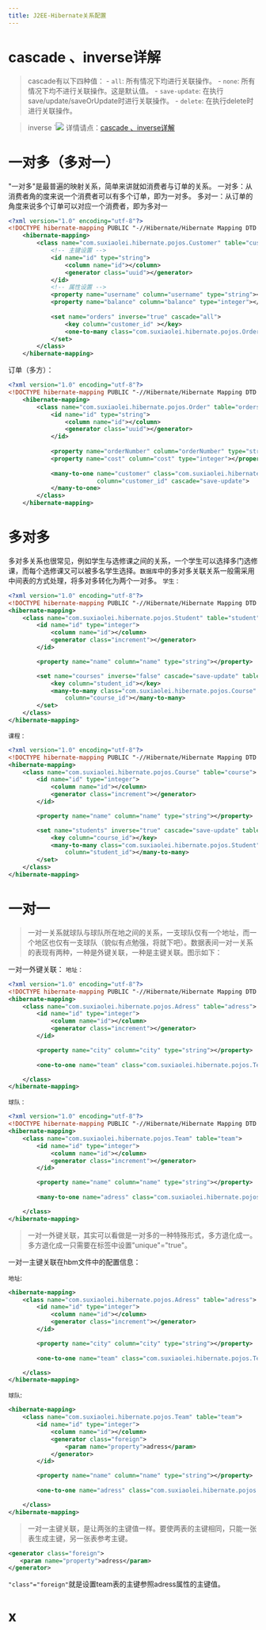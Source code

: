 ```yaml
---
title: J2EE-Hibernate关系配置
---
```

# cascade 、inverse详解
> cascade有以下四种值：
    - `all`: 所有情况下均进行关联操作。
    - `none`: 所有情况下均不进行关联操作。这是默认值。
    - `save-update`: 在执行save/update/saveOrUpdate时进行关联操作。
    - `delete`: 在执行delete时进行关联操作。

> inverse
    `![](J2EE-Hibernate关系配置/inverse.png)
> 详情请点：[cascade 、inverse详解 ](http://blog.sina.com.cn/s/blog_7ffb8dd50101450c.html)


# 一对多（多对一）
"一对多"是最普遍的映射关系，简单来讲就如消费者与订单的关系。
一对多：从消费者角的度来说一个消费者可以有多个订单，即为一对多。
多对一：从订单的角度来说多个订单可以对应一个消费者，即为多对一
``` xml
<?xml version="1.0" encoding="utf-8"?>
<!DOCTYPE hibernate-mapping PUBLIC "-//Hibernate/Hibernate Mapping DTD 3.0//EN" "http://hibernate.sourceforge.net/hibernate-mapping-3.0.dtd">
    <hibernate-mapping>
        <class name="com.suxiaolei.hibernate.pojos.Customer" table="customer">
            <!-- 主键设置 -->
            <id name="id" type="string">
                <column name="id"></column>
                <generator class="uuid"></generator>
            </id>
            <!-- 属性设置 -->
            <property name="username" column="username" type="string"></property>
            <property name="balance" column="balance" type="integer"></property>
            
            <set name="orders" inverse="true" cascade="all">
                <key column="customer_id" ></key>
                <one-to-many class="com.suxiaolei.hibernate.pojos.Order"/>
            </set>
        </class>
    </hibernate-mapping>
```
订单（多方）：
``` xml
<?xml version="1.0" encoding="utf-8"?>
<!DOCTYPE hibernate-mapping PUBLIC "-//Hibernate/Hibernate Mapping DTD 3.0//EN" "http://hibernate.sourceforge.net/hibernate-mapping-3.0.dtd">
    <hibernate-mapping>
        <class name="com.suxiaolei.hibernate.pojos.Order" table="orders">
            <id name="id" type="string">
                <column name="id"></column>
                <generator class="uuid"></generator>
            </id>
            
            <property name="orderNumber" column="orderNumber" type="string"></property>
            <property name="cost" column="cost" type="integer"></property>
            
            <many-to-one name="customer" class="com.suxiaolei.hibernate.pojos.Customer" 
                         column="customer_id" cascade="save-update">
            </many-to-one>        
        </class>
    </hibernate-mapping>
```
# 多对多
多对多关系也很常见，例如学生与选修课之间的关系，一个学生可以选择多门选修课，而每个选修课又可以被多名学生选择。`数据库`中的多对多关联关系一般需采用中间表的方式处理，将多对多转化为两个一对多。
`学生：`
``` xml
<?xml version="1.0" encoding="utf-8"?>
<!DOCTYPE hibernate-mapping PUBLIC "-//Hibernate/Hibernate Mapping DTD 3.0//EN" "http://hibernate.sourceforge.net/hibernate-mapping-3.0.dtd">
<hibernate-mapping>
    <class name="com.suxiaolei.hibernate.pojos.Student" table="student">
        <id name="id" type="integer">
            <column name="id"></column>
            <generator class="increment"></generator>
        </id>

        <property name="name" column="name" type="string"></property>

        <set name="courses" inverse="false" cascade="save-update" table="student_course">
            <key column="student_id"></key>
            <many-to-many class="com.suxiaolei.hibernate.pojos.Course"
                column="course_id"></many-to-many>
        </set>
    </class>
</hibernate-mapping>
```
`课程：`
``` xml
<?xml version="1.0" encoding="utf-8"?>
<!DOCTYPE hibernate-mapping PUBLIC "-//Hibernate/Hibernate Mapping DTD 3.0//EN" "http://hibernate.sourceforge.net/hibernate-mapping-3.0.dtd">
<hibernate-mapping>
    <class name="com.suxiaolei.hibernate.pojos.Course" table="course">
        <id name="id" type="integer">
            <column name="id"></column>
            <generator class="increment"></generator>
        </id>

        <property name="name" column="name" type="string"></property>

        <set name="students" inverse="true" cascade="save-update" table="student_course">
            <key column="course_id"></key>
            <many-to-many class="com.suxiaolei.hibernate.pojos.Student"
                column="student_id"></many-to-many>
        </set>
    </class>
</hibernate-mapping>
```
# 一对一
> 一对一关系就球队与球队所在地之间的关系，一支球队仅有一个地址，而一个地区也仅有一支球队（貌似有点勉强，将就下吧）。数据表间一对一关系的表现有两种，一种是外键关联，一种是主键关联。图示如下：

一对一外键关联：
`地址：`
``` xml
<?xml version="1.0" encoding="utf-8"?>
<!DOCTYPE hibernate-mapping PUBLIC "-//Hibernate/Hibernate Mapping DTD 3.0//EN" "http://hibernate.sourceforge.net/hibernate-mapping-3.0.dtd">
<hibernate-mapping>
    <class name="com.suxiaolei.hibernate.pojos.Adress" table="adress">
        <id name="id" type="integer">
            <column name="id"></column>
            <generator class="increment"></generator>
        </id>

        <property name="city" column="city" type="string"></property>
        
        <one-to-one name="team" class="com.suxiaolei.hibernate.pojos.Team" cascade="all"></one-to-one>

    </class>
</hibernate-mapping>
```
`球队：`
``` xml
<?xml version="1.0" encoding="utf-8"?>
<!DOCTYPE hibernate-mapping PUBLIC "-//Hibernate/Hibernate Mapping DTD 3.0//EN" "http://hibernate.sourceforge.net/hibernate-mapping-3.0.dtd">
<hibernate-mapping>
    <class name="com.suxiaolei.hibernate.pojos.Team" table="team">
        <id name="id" type="integer">
            <column name="id"></column>
            <generator class="increment"></generator>
        </id>

        <property name="name" column="name" type="string"></property>
        
        <many-to-one name="adress" class="com.suxiaolei.hibernate.pojos.Adress" column="adress_id" unique="true"></many-to-one>

    </class>
</hibernate-mapping>
```
> 一对一外键关联，其实可以看做是一对多的一种特殊形式，多方退化成一。多方退化成一只需要在<many-to-one>标签中设置"unique"="true"。


一对一主键关联在hbm文件中的配置信息：

`地址`:
``` xml
<hibernate-mapping>
    <class name="com.suxiaolei.hibernate.pojos.Adress" table="adress">
        <id name="id" type="integer">
            <column name="id"></column>
            <generator class="increment"></generator>
        </id>

        <property name="city" column="city" type="string"></property>
        
        <one-to-one name="team" class="com.suxiaolei.hibernate.pojos.Team" cascade="all"></one-to-one>

    </class>
</hibernate-mapping>
```
`球队`:
``` xml
<hibernate-mapping>
    <class name="com.suxiaolei.hibernate.pojos.Team" table="team">
        <id name="id" type="integer">
            <column name="id"></column>
            <generator class="foreign">
                <param name="property">adress</param>
            </generator>
        </id>

        <property name="name" column="name" type="string"></property>
        
        <one-to-one name="adress" class="com.suxiaolei.hibernate.pojos.Adress" cascade="all"></one-to-one>

    </class>
</hibernate-mapping>
```
> 一对一主键关联，是让两张的主键值一样。要使两表的主键相同，只能一张表生成主键，另一张表参考主键。

``` xml
<generator class="foreign">
　　<param name="property">adress</param>
</generator>
```
`"class"="foreign"`就是设置team表的主键参照adress属性的主键值。

# x